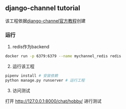 ## django-channel tutorial

该工程依据[django-channel官方教程](https://channels.readthedocs.io/en/latest/tutorial/index.html)创建


### 运行

1. redis作为backend

```bash
docker run -p 6379:6379 --name mychannel_redis redis

```

2. 运行该工程

```bash
pipenv install # 安装依赖
python manage.py runserver # 运行工程
```

3. 访问测试

打开 http://127.0.0.1:8000/chat/hobby/ 进行测试